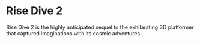 # Rise Dive 2
 Rise Dive 2 is the highly anticipated sequel to the exhilarating 3D platformer that captured imaginations with its cosmic adventures.

